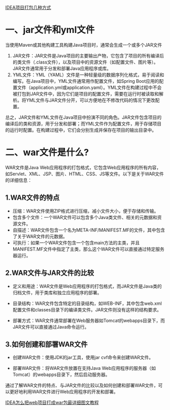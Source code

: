 <a href="https://blog.csdn.net/qq_43021813/article/details/107408021">IDEA项目打包几种方式</a>

# 一、jar文件和yml文件

当使用Maven或其他构建工具构建Java项目时，通常会生成一个或多个JAR文件

1. JAR文件：JAR文件是Java项目的主要输出产物，它包含了项目的所有编译后的类文件（.class文件），以及项目中的资源文件（如配置文件、图片等）。JAR文件通常用于分发和部署Java应用程序或库。
1. YML文件：YML（YAML）文件是一种轻量级的数据序列化格式，易于阅读和编写。在Java项目中，YML文件通常用作配置文件，如Spring Boot应用的配置文件（application.yml或application.yaml）。YML文件在构建过程中不会被打包到JAR文件中，因为它们是项目的配置文件，需要在运行时被读取和解析。将YML文件与JAR文件分开，可以方便地在不修改代码的情况下更改配置。

总之，JAR文件和YML文件在Java项目中扮演不同的角色。JAR文件包含项目的编译后的类和资源，用于分发和部署；而YML文件作为配置文件，用于存储项目的运行时配置。在构建过程中，它们会分别生成并保存在项目的输出目录中。

# 二、war文件是什么?

WAR文件是Java Web应用程序的打包格式，它包含Web应用程序的所有内容，如Servlet、XML、JSP、图片、HTML、CSS、JS等文件。以下是关于WAR文件的详细信息：

## 1.WAR文件的特点
* 压缩：WAR文件使用ZIP格式进行压缩，减小文件大小，便于存储和传输。
* 包含多个文件：一个WAR文件可以包含多个Java类文件、相关的元数据和资源文件。
* 自描述：WAR文件包含一个名为META-INF/MANIFEST.MF的文件，其中包含了关于WAR文件的元数据。
* 可执行：如果一个WAR文件包含一个包含main方法的主类，并且MANIFEST.MF文件中指定了主类，那么这个WAR文件可以直接通过特定服务器运行。

## 2.WAR文件与JAR文件的比较
* 定义和用途：WAR文件是Web应用程序的打包格式，而JAR文件是Java类的归档文件，用于类库和独立应用程序的部署。

* 目录结构：WAR文件包含特定的目录结构，如WEB-INF，其中包含web.xml配置文件和classes目录下的编译类文件。JAR文件则没有这样的结构要求。

* 部署方式：WAR文件通常部署在Web服务器如Tomcat的webapps目录下，而JAR文件可以直接通过Java命令运行。

## 3.如何创建和部署WAR文件
* 创建WAR文件：使用JDK的jar工具，使用jar cvf命令来创建WAR文件。

* 部署WAR文件：将WAR文件放置在支持Java Web应用程序的服务器（如Tomcat）的webapps目录下，然后启动服务器。

通过了解WAR文件的特点、与JAR文件的比较以及如何创建和部署WAR文件，可以更好地利用WAR文件进行Web应用程序的开发和部署。

<a href="https://blog.csdn.net/weixin_44741023/article/details/119298059">IDEA怎么把web项目打成war包最详细图文教程</a>

